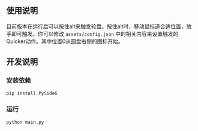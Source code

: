 ## 使用说明

目前版本在运行后可以按住alt来触发轮盘。按住alt时，移动鼠标道合适位置，放手即可触发。你可以修改 `assets/config.json` 中的相关内容来设置触发的Quicker动作。其中位置0从圆盘右侧的图标开始。

## 开发说明
### 安装依赖

```
pip install PySide6
```

### 运行

```
python main.py
```
